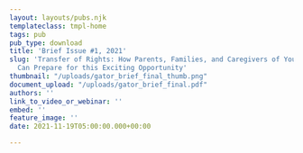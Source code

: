 ```yaml
---
layout: layouts/pubs.njk
templateclass: tmpl-home
tags: pub
pub_type: download
title: 'Brief Issue #1, 2021'
slug: 'Transfer of Rights: How Parents, Families, and Caregivers of Youth with IDD
  Can Prepare for this Exciting Opportunity'
thumbnail: "/uploads/gator_brief_final_thumb.png"
document_upload: "/uploads/gator_brief_final.pdf"
authors: ''
link_to_video_or_webinar: ''
embed: ''
feature_image: ''
date: 2021-11-19T05:00:00.000+00:00

---
```

